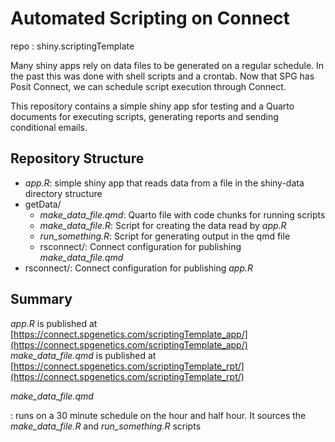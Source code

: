 # Automated Scripting on Connect

repo
: shiny.scriptingTemplate

Many shiny apps rely on data files to be generated on a regular schedule.  In
the past this was done with shell scripts and a crontab.  Now that SPG has
Posit Connect, we can schedule script execution through Connect.

This repository contains a simple shiny app sfor testing and a Quarto documents 
for executing scripts, generating reports and sending conditional emails.

## Repository Structure

- *app.R*: simple shiny app that reads data from a file in the shiny-data directory structure
- getData/
    - *make_data_file.qmd*: Quarto file with code chunks for running scripts
    - *make_data_file.R*: Script for creating the data read by *app.R*
    - *run_something.R*: Script for generating output in the qmd file
    - rsconnect/: Connect configuration for publishing *make_data_file.qmd*
- rsconnect/: Connect configuration for publishing *app.R*

## Summary

*app.R* is published at [https://connect.spgenetics.com/scriptingTemplate_app/](https://connect.spgenetics.com/scriptingTemplate_app/)
*make_data_file.qmd* is published at [https://connect.spgenetics.com/scriptingTemplate_rpt/](https://connect.spgenetics.com/scriptingTemplate_rpt/)

*make_data_file.qmd* 

: runs on a 30 minute schedule on the hour and half hour.  It sources the *make_data_file.R* and *run_something.R*
scripts